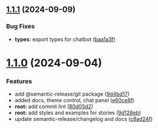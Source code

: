 ## [1.1.1](https://github.com/RohitChaturvedi05/react-chatbot/compare/v1.1.0...v1.1.1) (2024-09-09)


### Bug Fixes

* **types:** export types for chatbot ([baa1a3f](https://github.com/RohitChaturvedi05/react-chatbot/commit/baa1a3fd9c4778c67039358c96e774bcdae6c340))

# [1.1.0](https://github.com/RohitChaturvedi05/react-chatbot/compare/v1.0.0...v1.1.0) (2024-09-04)


### Features

* add @semantic-release/git package ([9d4bd17](https://github.com/RohitChaturvedi05/react-chatbot/commit/9d4bd177879464746c05d196d33eb45d773577d4))
* added docs, theme control, chat panel ([e60ce8f](https://github.com/RohitChaturvedi05/react-chatbot/commit/e60ce8fb0fdb791edff6799b70c625d0be99d8cc))
* **root:** add commit lint ([80d05d2](https://github.com/RohitChaturvedi05/react-chatbot/commit/80d05d2feecb0142923e986649bdaf006c49e525))
* **root:** add styles and examples for stories ([9d128eb](https://github.com/RohitChaturvedi05/react-chatbot/commit/9d128eba0fd00a87d24ec54bd582551c4ad58657))
* update semantic-release/changelog and docs ([c8ad24f](https://github.com/RohitChaturvedi05/react-chatbot/commit/c8ad24fb8a3514ca5d611e32d09d37c6e9f3e18a))
